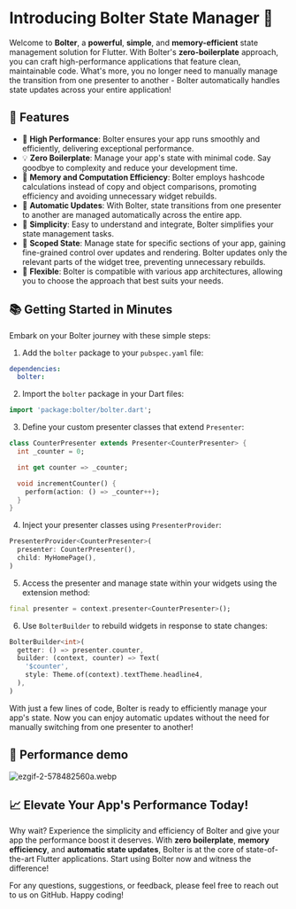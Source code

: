 # Introducing Bolter State Manager 🚀

Welcome to **Bolter**, a **powerful**, **simple**, and **memory-efficient** state management solution for Flutter. With Bolter's **zero-boilerplate** approach, you can craft high-performance applications that feature clean, maintainable code. What's more, you no longer need to manually manage the transition from one presenter to another - Bolter automatically handles state updates across your entire application!

## 🌟 Features

- 🚀 **High Performance**: Bolter ensures your app runs smoothly and efficiently, delivering exceptional performance.
- 💡 **Zero Boilerplate**: Manage your app's state with minimal code. Say goodbye to complexity and reduce your development time.
- 🧠 **Memory and Computation Efficiency**: Bolter employs hashcode calculations instead of copy and object comparisons, promoting efficiency and avoiding unnecessary widget rebuilds.
- 🔄 **Automatic Updates**: With Bolter, state transitions from one presenter to another are managed automatically across the entire app.
- 💎 **Simplicity**: Easy to understand and integrate, Bolter simplifies your state management tasks.
- 🎯 **Scoped State**: Manage state for specific sections of your app, gaining fine-grained control over updates and rendering. Bolter updates only the relevant parts of the widget tree, preventing unnecessary rebuilds.
- 🔧 **Flexible**: Bolter is compatible with various app architectures, allowing you to choose the approach that best suits your needs.

## 📚 Getting Started in Minutes

Embark on your Bolter journey with these simple steps:

1. Add the `bolter` package to your `pubspec.yaml` file:

```yaml
dependencies:
  bolter:
```

2. Import the `bolter` package in your Dart files:

```dart
import 'package:bolter/bolter.dart';
```

3. Define your custom presenter classes that extend `Presenter`:
```dart
class CounterPresenter extends Presenter<CounterPresenter> {
  int _counter = 0;

  int get counter => _counter;

  void incrementCounter() {
    perform(action: () => _counter++);
  }
}
```

4. Inject your presenter classes using `PresenterProvider`:

```dart
PresenterProvider<CounterPresenter>(
  presenter: CounterPresenter(),
  child: MyHomePage(),
)
```

5. Access the presenter and manage state within your widgets using the extension method:

```dart
final presenter = context.presenter<CounterPresenter>();
```

6. Use `BolterBuilder` to rebuild widgets in response to state changes:

```dart
BolterBuilder<int>(
  getter: () => presenter.counter,
  builder: (context, counter) => Text(
    '$counter',
    style: Theme.of(context).textTheme.headline4,
  ),
)
```

With just a few lines of code, Bolter is ready to efficiently manage your app's state. Now you can enjoy automatic updates without the need for manually switching from one presenter to another!

## 🚀 Performance demo
![ezgif-2-578482560a.webp](https://drive.google.com/uc?id=1KeoVrDXl_TiZR1Te_26DsInDzgIfdD6p)

## 📈 Elevate Your App's Performance Today!

Why wait? Experience the simplicity and efficiency of Bolter and give your app the performance boost it deserves. With **zero boilerplate**, **memory efficiency**, and **automatic state updates**, Bolter is at the core of state-of-the-art Flutter applications. Start using Bolter now and witness the difference!

For any questions, suggestions, or feedback, please feel free to reach out to us on GitHub. Happy coding!